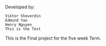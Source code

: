 #
#
Developed by:

	Viktor Sheverdin
	Edmund Yao
	Henry Nguyen
	This is the Test

This is the Final project for the five week Term.
